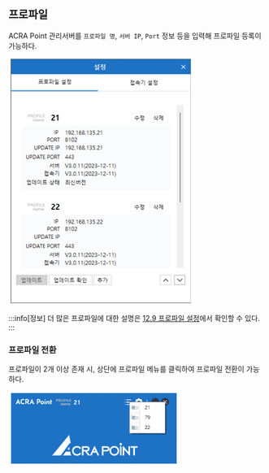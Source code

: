 ## 프로파일
ACRA Point 관리서버를 `프로파일 명`, `서버 IP`, `Port` 정보 등을 입력해 프로파일 등록이 가능하다.
 
![프로파일](image-6.png)

:::info[정보]
더 많은 프로파일에 대한 설명은 [12.9 프로파일 설정](/docs/접속기/12.9%20프로파일%20설정/)에서 확인할 수 있다.
:::

### 프로파일 전환
프로파일이 2개 이상 존재 시, 상단에 프로파일 메뉴를 클릭하여 프로파일 전환이 가능하다.

![프로파일 전환](image.png)